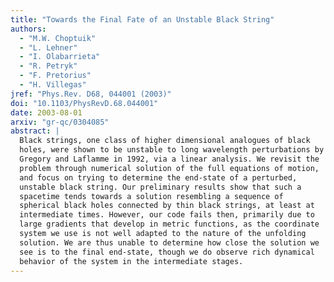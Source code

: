 ```yaml
---
title: "Towards the Final Fate of an Unstable Black String"
authors:
  - "M.W. Choptuik"
  - "L. Lehner"
  - "I. Olabarrieta"
  - "R. Petryk"
  - "F. Pretorius"
  - "H. Villegas"
jref: "Phys.Rev. D68, 044001 (2003)"
doi: "10.1103/PhysRevD.68.044001"
date: 2003-08-01
arxiv: "gr-qc/0304085"
abstract: |
  Black strings, one class of higher dimensional analogues of black
  holes, were shown to be unstable to long wavelength perturbations by
  Gregory and Laflamme in 1992, via a linear analysis. We revisit the
  problem through numerical solution of the full equations of motion,
  and focus on trying to determine the end-state of a perturbed,
  unstable black string. Our preliminary results show that such a
  spacetime tends towards a solution resembling a sequence of
  spherical black holes connected by thin black strings, at least at
  intermediate times. However, our code fails then, primarily due to
  large gradients that develop in metric functions, as the coordinate
  system we use is not well adapted to the nature of the unfolding
  solution. We are thus unable to determine how close the solution we
  see is to the final end-state, though we do observe rich dynamical
  behavior of the system in the intermediate stages.
---
```

